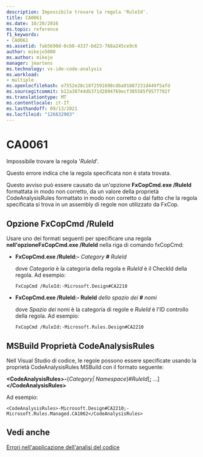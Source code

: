 ```yaml
---
description: Impossibile trovare la regola 'RuleId'.
title: CA0061
ms.date: 10/20/2016
ms.topic: reference
f1_keywords:
- CA0061
ms.assetid: fab5690d-0cb8-4337-bd23-768a245ce9c6
author: mikejo5000
ms.author: mikejo
manager: jmartens
ms.technology: vs-ide-code-analysis
ms.workload:
- multiple
ms.openlocfilehash: e7552e28c18f2591698cdba91887231d449f5afd
ms.sourcegitcommit: b12a38744db371d2894769ecf305585f9577792f
ms.translationtype: MT
ms.contentlocale: it-IT
ms.lasthandoff: 09/13/2021
ms.locfileid: "126632903"
---
```

# <a name="ca0061"></a>CA0061
Impossibile trovare la regola '*RuleId*'.

Questo errore indica che la regola specificata non è stata trovata.

Questo avviso può essere causato da un'opzione **FxCopCmd.exe /RuleId** formattata in modo non corretto, da un valore della proprietà CodeAnalysisRules formattato in modo non corretto o dal fatto che la regola specificata si trova in un assembly di regole non utilizzato da FxCop.

## <a name="fxcopcmd-ruleid-option"></a>Opzione FxCopCmd /RuleId
Usare uno dei formati seguenti per specificare una regola **nell'opzioneFxCopCmd.exe /RuleId** nella riga di comando fxCopCmd:

- **FxCopCmd.exe /RuleId:-** *Category* **#** *RuleId*

     dove *Categoria* è la categoria della regola e *RuleId* è il CheckId della regola. Ad esempio:

    ```
    FxCopCmd /RuleId:-Microsoft.Design#CA2210
    ```

- **FxCopCmd.exe /RuleId:- RuleId** *dello spazio dei* **#** *nomi*

     dove *Spazio dei* nomi è la categoria di regole e *RuleId* è l'ID controllo della regola. Ad esempio:

    ```
    FxCopCmd /RuleId:-Microsoft.Rules.Design#CA2210
    ```

## <a name="msbuild-codeanalysisrules-property"></a>MSBuild Proprietà CodeAnalysisRules
Nell Visual Studio di codice, le regole possono essere specificate usando la proprietà CodeAnalysisRules MSBuild con il formato seguente:

**\<CodeAnalysisRules>-**{*Category&#124;* *Namespace*}#*RuleId*[**;** ...]**\</CodeAnalysisRules>**

Ad esempio:

```
<CodeAnalysisRules>-Microsoft.Design#CA2210;-Microsoft.Rules.Managed.CA1062</CodeAnalysisRules>
```

## <a name="see-also"></a>Vedi anche
[Errori nell'applicazione dell'analisi del codice](../code-quality/code-analysis-application-errors.md)
